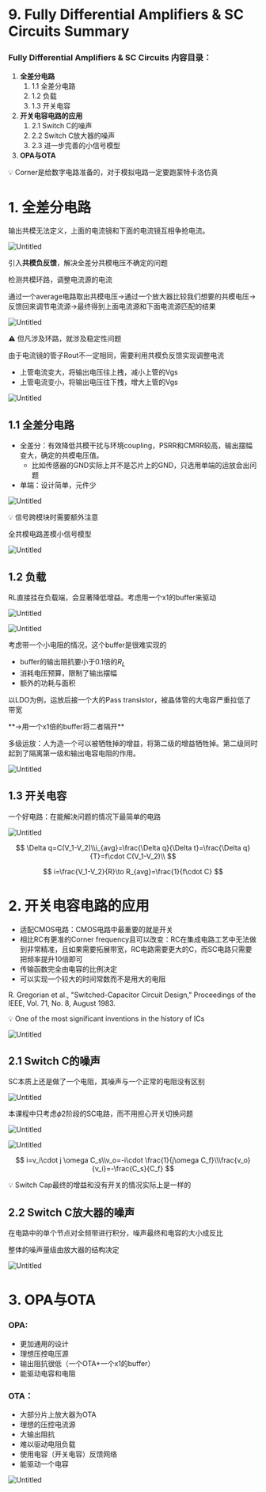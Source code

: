 # 9. Fully Differential Amplifiers & SC Circuits Summary

### Fully Differential Amplifiers & SC Circuits 内容目录：

1. **全差分电路**
    1. 1.1 全差分电路 
    2. 1.2 负载
    3. 1.3 开关电容
2. **开关电容电路的应用**
    1. 2.1 Switch C的噪声
    2. 2.2 Switch C放大器的噪声
    3. 2.3 进一步完善的小信号模型
3. **OPA与OTA**

<aside>
💡 Corner是给数字电路准备的，对于模拟电路一定要跑蒙特卡洛仿真

</aside>

# 1. 全差分电路

输出共模无法定义，上面的电流镜和下面的电流镜互相争抢电流。

![Untitled](IMAGE/Untitled.png)

引入**共模负反馈**，解决全差分共模电压不确定的问题

检测共模环路，调整电流源的电流

通过一个average电路取出共模电压→通过一个放大器比较我们想要的共模电压→反馈回来调节电流源→最终得到上面电流源和下面电流源匹配的结果

![Untitled](IMAGE/Untitled%201.png)

<aside>
⚠️ 但凡涉及环路，就涉及稳定性问题

</aside>

由于电流镜的管子Rout不一定相同，需要利用共模负反馈实现调整电流

- 上管电流变大，将输出电压往上拽，减小上管的Vgs
- 上管电流变小，将输出电压往下拽，增大上管的Vgs

![Untitled](IMAGE/Untitled%202.png)

## 1.1 全差分电路

- 全差分：有效降低共模干扰与环境coupling，PSRR和CMRR较高，输出摆幅变大，确定的共模电压值。
    - 比如传感器的GND实际上并不是芯片上的GND，只选用单端的运放会出问题
- 单端：设计简单，元件少

![Untitled](IMAGE/Untitled%203.png)

<aside>
💡 信号跨模块时需要额外注意

</aside>

全共模电路差模小信号模型

![Untitled](IMAGE/Untitled%204.png)

## 1.2 负载

RL直接挂在负载端，会显著降低增益。考虑用一个x1的buffer来驱动

![Untitled](IMAGE/Untitled%205.png)

![Untitled](IMAGE/Untitled%206.png)

考虑带一个小电阻的情况，这个buffer是很难实现的

- buffer的输出阻抗要小于0.1倍的$R_L$
- 消耗电压预算，限制了输出摆幅
- 额外的功耗与面积

以LDO为例，运放后接一个大的Pass transistor，被晶体管的大电容严重拉低了带宽

$**\to$用一个x1倍的buffer将二者隔开**

多级运放：人为造一个可以被牺牲掉的增益，将第二级的增益牺牲掉。第二级同时起到了隔离第一级和输出电容电阻的作用。

![Untitled](IMAGE/Untitled%207.png)

## 1.3 开关电容

一个好电路：在能解决问题的情况下最简单的电路

![Untitled](IMAGE/Untitled%208.png)

$$
\Delta q=C(V_1-V_2)\\i_{avg}=\frac{\Delta q}{\Delta t}=\frac{\Delta q}{T}=f\cdot C(V_1-V_2)\\ 
$$

$$
i=\frac{V_1-V_2}{R}\to R_{avg}=\frac{1}{f\cdot C}
$$

# 2. 开关电容电路的应用

- 适配CMOS电路：CMOS电路中最重要的就是开关
- 相比RC有更准的Corner frequency且可以改变：RC在集成电路工艺中无法做到非常精准，且如果需要拓展带宽，RC电路需要更大的C，而SC电路只需要把频率提升10倍即可
- 传输函数完全由电容的比例决定
- 可以实现一个较大的时间常数而不是用大的电阻

R. Gregorian et al., "Switched-Capacitor Circuit Design," Proceedings of the IEEE, Vol. 71, No. 8, August 1983.

<aside>
💡 One of the most significant inventions in the history of ICs

</aside>

![Untitled](IMAGE/Untitled%209.png)

## 2.1 Switch C的噪声

SC本质上还是做了一个电阻，其噪声与一个正常的电阻没有区别

![Untitled](IMAGE/Untitled%2010.png)

本课程中只考虑$\phi 2$阶段的SC电路，而不用担心开关切换问题

![Untitled](IMAGE/Untitled%2011.png)

![Untitled](IMAGE/Untitled%2012.png)

$$
i=v_i\cdot j \omega C_s\\v_o=-i\cdot \frac{1}{j\omega C_f}\\\frac{v_o}{v_i}=-\frac{C_s}{C_f}
$$

<aside>
💡 Switch Cap最终的增益和没有开关的情况实际上是一样的

</aside>

## 2.2 Switch C放大器的噪声

在电路中的单个节点对全频带进行积分，噪声最终和电容的大小成反比

整体的噪声量级由放大器的结构决定

![Untitled](IMAGE/Untitled%2013.png)

# 3. OPA与OTA

### OPA:

- 更加通用的设计
- 理想压控电压源
- 输出阻抗很低（一个OTA+一个x1的buffer）
- 能驱动电容和电阻

### OTA：

- 大部分片上放大器为OTA
- 理想的压控电流源
- 大输出阻抗
- 难以驱动电阻负载
- 使用电容（开关电容）反馈网络
- 能驱动一个电容

![Untitled](IMAGE/Untitled%2014.png)